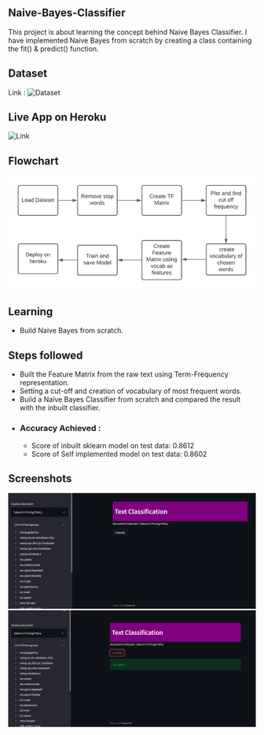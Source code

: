 ## Naive-Bayes-Classifier
This project is about learning the concept behind Naive Bayes Classifier. I have implemented Naive Bayes from scratch by creating a class containing the fit() & predict() function.
## Dataset
Link : ![Dataset]("https://www.kaggle.com/crawford/20-newsgroups")
## Live App on Heroku
![Link]("https://text-classification-naive.herokuapp.com/")
## Flowchart
![text](flowchart.png)
## Learning
- Build Naive Bayes from scratch.
## Steps followed
  - Built the Feature Matrix from the raw text using Term-Frequency representation.
  - Setting a cut-off and creation of vocabulary of most frequent words.
  - Build a Naïve Bayes Classifier from scratch and compared the result with the inbuilt classifier.
  - ### Accuracy Achieved :
      - Score of inbuilt sklearn model on test data:  0.8612
      - Score of Self implemented model on test data:  0.8602
      
## Screenshots
![text](input.png)
![text](output.png)
